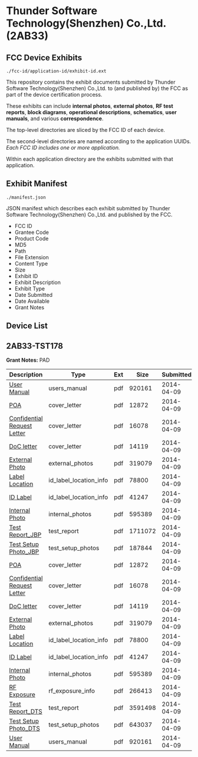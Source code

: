 # Thunder Software Technology(Shenzhen) Co.,Ltd. (2AB33)
## FCC Device Exhibits

```
./fcc-id/application-id/exhibit-id.ext
```

This repository contains the exhibit documents submitted by Thunder Software Technology(Shenzhen) Co.,Ltd. to (and published by) the FCC as part of the device certification process.

These exhibits can include **internal photos**, **external photos**, **RF test reports**, **block diagrams**, **operational descriptions**, **schematics**, **user manuals**, and various **correspondence**.

The top-level directories are sliced by the FCC ID of each device.

The second-level directories are named according to the application UUIDs. *Each FCC ID includes one or more application.*

Within each application directory are the exhibits submitted with that application. 

## Exhibit Manifest

```
./manifest.json
```

JSON manifest which describes each exhibit submitted by Thunder Software Technology(Shenzhen) Co.,Ltd. and published by the FCC.

- FCC ID
- Grantee Code
- Product Code
- MD5
- Path
- File Extension
- Content Type
- Size
- Exhibit ID
- Exhibit Description
- Exhibit Type
- Date Submitted
- Date Available
- Grant Notes

## Device List
## 2AB33-TST178
**Grant Notes:** PAD

| Description | Type | Ext | Size | Submitted | Available |
| ----------- | ---- | --- | ---- | --------- | --------- |
| [User Manual](2AB33-TST178/5387724ef25ecd759826edbdc654ff8d/2237350.pdf) | users_manual | pdf | 920161 | 2014-04-09 | 2014-04-09 |
| [POA](2AB33-TST178/5387724ef25ecd759826edbdc654ff8d/2237341.pdf) | cover_letter | pdf | 12872 | 2014-04-09 | 2014-04-09 |
| [Confidential Request Letter](2AB33-TST178/5387724ef25ecd759826edbdc654ff8d/2237342.pdf) | cover_letter | pdf | 16078 | 2014-04-09 | 2014-04-09 |
| [DoC letter](2AB33-TST178/5387724ef25ecd759826edbdc654ff8d/2237343.pdf) | cover_letter | pdf | 14119 | 2014-04-09 | 2014-04-09 |
| [External Photo](2AB33-TST178/5387724ef25ecd759826edbdc654ff8d/2237344.pdf) | external_photos | pdf | 319079 | 2014-04-09 | 2014-04-09 |
| [Label Location](2AB33-TST178/5387724ef25ecd759826edbdc654ff8d/2237346.pdf) | id_label_location_info | pdf | 78800 | 2014-04-09 | 2014-04-09 |
| [ID Label](2AB33-TST178/5387724ef25ecd759826edbdc654ff8d/2237347.pdf) | id_label_location_info | pdf | 41247 | 2014-04-09 | 2014-04-09 |
| [Internal Photo](2AB33-TST178/5387724ef25ecd759826edbdc654ff8d/2237345.pdf) | internal_photos | pdf | 595389 | 2014-04-09 | 2014-04-09 |
| [Test Report_JBP](2AB33-TST178/5387724ef25ecd759826edbdc654ff8d/2237349.pdf) | test_report | pdf | 1711072 | 2014-04-09 | 2014-04-09 |
| [Test Setup Photo_JBP](2AB33-TST178/5387724ef25ecd759826edbdc654ff8d/2237348.pdf) | test_setup_photos | pdf | 187844 | 2014-04-09 | 2014-04-09 |
| [POA](2AB33-TST178/846590d91b259a66cc6998c422bf1aa9/2237341.pdf) | cover_letter | pdf | 12872 | 2014-04-09 | 2014-04-09 |
| [Confidential Request Letter](2AB33-TST178/846590d91b259a66cc6998c422bf1aa9/2237342.pdf) | cover_letter | pdf | 16078 | 2014-04-09 | 2014-04-09 |
| [DoC letter](2AB33-TST178/846590d91b259a66cc6998c422bf1aa9/2237343.pdf) | cover_letter | pdf | 14119 | 2014-04-09 | 2014-04-09 |
| [External Photo](2AB33-TST178/846590d91b259a66cc6998c422bf1aa9/2237344.pdf) | external_photos | pdf | 319079 | 2014-04-09 | 2014-04-09 |
| [Label Location](2AB33-TST178/846590d91b259a66cc6998c422bf1aa9/2237346.pdf) | id_label_location_info | pdf | 78800 | 2014-04-09 | 2014-04-09 |
| [ID Label](2AB33-TST178/846590d91b259a66cc6998c422bf1aa9/2237347.pdf) | id_label_location_info | pdf | 41247 | 2014-04-09 | 2014-04-09 |
| [Internal Photo](2AB33-TST178/846590d91b259a66cc6998c422bf1aa9/2237345.pdf) | internal_photos | pdf | 595389 | 2014-04-09 | 2014-04-09 |
| [RF Exposure](2AB33-TST178/846590d91b259a66cc6998c422bf1aa9/2237376.pdf) | rf_exposure_info | pdf | 266413 | 2014-04-09 | 2014-04-09 |
| [Test Report_DTS](2AB33-TST178/846590d91b259a66cc6998c422bf1aa9/2237363.pdf) | test_report | pdf | 3591498 | 2014-04-09 | 2014-04-09 |
| [Test Setup Photo_DTS](2AB33-TST178/846590d91b259a66cc6998c422bf1aa9/2237362.pdf) | test_setup_photos | pdf | 643037 | 2014-04-09 | 2014-04-09 |
| [User Manual](2AB33-TST178/846590d91b259a66cc6998c422bf1aa9/2237350.pdf) | users_manual | pdf | 920161 | 2014-04-09 | 2014-04-09 |
